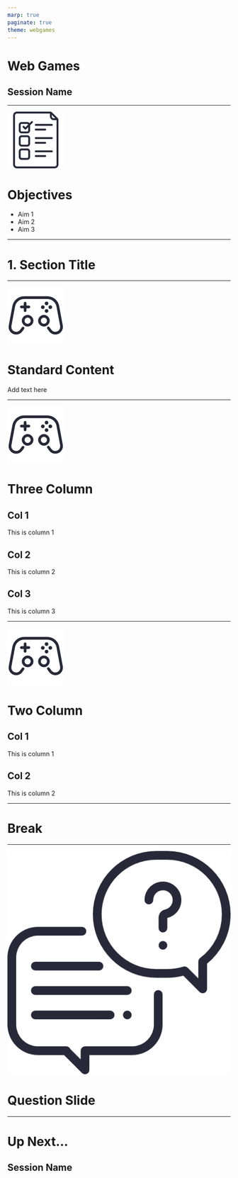 ```yaml
---
marp: true
paginate: true
theme: webgames
---
```



<!-- _class: main -->

# Web Games
## Session Name

<!--
Welcome to week X
-->

---


![](../assets/icons/task-list.png#ico-right)
# Objectives

- Aim 1
- Aim 2
- Aim 3

<!--
In today's session we will...
-->

---

<!-- _class: lead -->

# 1. Section Title

---

![](../assets/icons/gamepad.png#ico-right)
# Standard Content

Add text here

<!--
Notes
-->

---

<!-- _class: threes -->

![](../assets/icons/gamepad.png#ico-right)
# Three Column

## Col 1
This is column 1

## Col 2
This is column 2

## Col 3
This is column 3

---

<!-- _class: twos -->

![](../assets/icons/gamepad.png#ico-right)
# Two Column

## Col 1
This is column 1

## Col 2
This is column 2

---

<!-- _class: break -->

# Break

---

<!-- _class: question -->

![bg right:33% w:200](../assets/icons/conversation.png)
# Question Slide

<!--
Notes
-->
---

<!-- _class: main -->

# Up Next...
## Session Name

<!--
Next week...
-->
